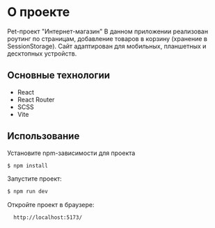 # О проекте

Pet-проект "Интернет-магазин"
В данном приложении реализован роутинг по страницам, добавление товаров в корзину (хранение в SessionStorage).
Сайт адаптирован для мобильных, планшетных и десктопных устройств.

## Основные технологии

- React
- React Router
- SCSS
- Vite

## Использование

Установите npm-зависимости для проекта

```sh
$ npm install
```

Запустите проект:

```sh
$ npm run dev
```

Откройте проект в браузере:

```
  http://localhost:5173/
```
